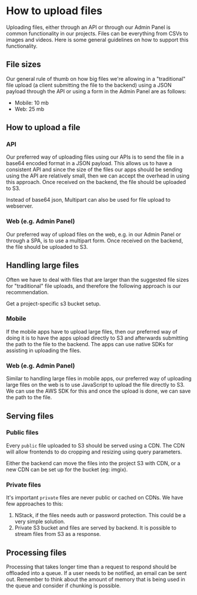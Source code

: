 # How to upload files

Uploading files, either through an API or through our Admin Panel is common functionality in our projects. Files can be everything from CSVs to images and videos. Here is some general guidelines on how to support this functionality.

## File sizes

Our general rule of thumb on how big files we're allowing in a "traditional" file upload (a client submitting the file to the backend) using a JSON payload through the API or using a form in the Admin Panel are as follows:

- Mobile: 10 mb
- Web: 25 mb

## How to upload a file

### API

Our preferred way of uploading files using our APIs is to send the file in a base64 encoded format in a JSON payload. This allows us to have a consistent API and since the size of the files our apps should be sending using the API are relatively small, then we can accept the overhead in using this approach. Once received on the backend, the file should be uploaded to S3.

Instead of base64 json, Multipart can also be used for file upload to webserver.

### Web (e.g. Admin Panel)

Our preferred way of upload files on the web, e.g. in our Admin Panel or through a SPA, is to use a multipart form. Once received on the backend, the file should be uploaded to S3.

## Handling large files

Often we have to deal with files that are larger than the suggested file sizes for "traditional" file uploads, and therefore the following approach is our recommendation.

Get a project-specific s3 bucket setup.

### Mobile

If the mobile apps have to upload large files, then our preferred way of doing it is to have the apps upload directly to S3 and afterwards submitting the path to the file to the backend. The apps can use native SDKs for assisting in uploading the files.

### Web (e.g. Admin Panel)

Similar to handling large files in mobile apps, our preferred way of uploading large files on the web is to use JavaScript to upload the file directly to S3. We can use the AWS SDK for this and once the upload is done, we can save the path to the file.

## Serving files

### Public files

Every `public` file uploaded to S3 should be served using a CDN. The CDN will allow frontends to do cropping and resizing using query parameters.

Either the backend can move the files into the project S3 with CDN, or a new CDN can be set up for the bucket (eg: imgix).

### Private files

It's important `private` files are never public or cached on CDNs. We have few approaches to this:

1) NStack, if the files needs auth or password protection. This could be a very simple solution.
2) Private S3 bucket and files are served by backend. It is possible to stream files from S3 as a response.

## Processing files

Processing that takes longer time than a request to respond should be offloaded into a queue. If a user needs to be notified, an email can be sent out. Remember to think about the amount of memory that is being used in the queue and consider if chunking is possible.
